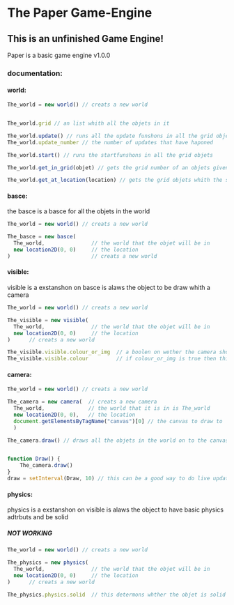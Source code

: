 # The Paper Game-Engine
## This is an unfinished Game Engine!

Paper is a basic game engine
v1.0.0
### documentation:
#### world:
```javascript
The_world = new world() // creats a new world


The_world.grid // an list whith all the objets in it

The_world.update() // runs all the update funshons in all the grid objets and adds one to the update_number
The_world.update_number // the number of updates that have haponed

The_world.start() // runs the startfunshons in all the grid objets

The_world.get_in_grid(objet) // gets the grid number of an objets given that objets

The_world.get_at_location(location) // gets the grid objets whith the same location
```

#### basce:
the basce is a basce for all the objets in the world
```javascript
The_world = new world() // creats a new world

The_basce = new basce(
  The_world,               // the world that the objet will be in
  new location2D(0, 0)     // the location
)                          // creats a new world

```

#### visible:
visible is a exstanshon on basce is alaws the object to be draw whith a camera
```javascript
The_world = new world() // creats a new world

The_visible = new visible(
  The_world,               // the world that the objet will be in
  new location2D(0, 0)     // the location
)      // creats a new world

The_visible.visible.colour_or_img  // a boolen on wether the camera shode use colour or images
The_visible.visible.colour         // if colour_or_img is true then this is the colour used

```

#### camera:
```javascript
The_world = new world() // creats a new world

The_camera = new camera(  // creats a new camera
  The_world,              // the world that it is in is The_world
  new location2D(0, 0),   // the location
  document.getElementsByTagName("canvas")[0] // the canvas to draw to
  )

The_camera.draw() // draws all the objets in the world on to the canvas


function Draw() {
	The_camera.draw()
}
draw = setInterval(Draw, 10) // this can be a good way to do live updating 

```

#### physics:
physics is a exstanshon on visible is alaws the object to have basic physics adtrbuts and be solid

##### NOT WORKING
```javascript
The_world = new world() // creats a new world

The_physics = new physics(
  The_world,               // the world that the objet will be in
  new location2D(0, 0)     // the location
)      // creats a new world

The_physics.physics.solid  // this determons whther the objet is solid

```
